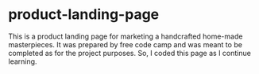 # product-landing-page
This is a product landing page for marketing a handcrafted home-made masterpieces.
It was prepared by free code camp and was meant to be completed as for the project purposes.
So, I coded this page as I continue learning.
